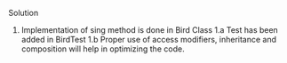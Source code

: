 Solution 

1. Implementation of sing method is done in Bird Class
1.a Test has been added in BirdTest
1.b Proper use of access modifiers, inheritance and composition will help in optimizing the code.
